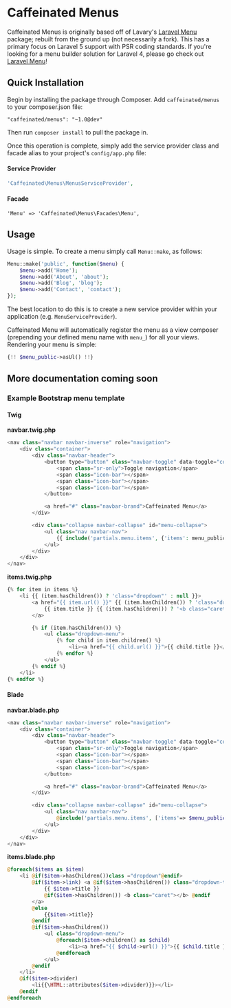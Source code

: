 Caffeinated Menus
=================
Caffeinated Menus is originally based off of Lavary's [Laravel Menu](https://github.com/lavary/laravel-menu) package; rebuilt from the ground up (not necessarily a fork). This has a primary focus on Laravel 5 support with PSR coding standards. If you're looking for a menu builder solution for Laravel 4, please go check out [Laravel Menu](https://github.com/lavary/laravel-menu)!

Quick Installation
------------------
Begin by installing the package through Composer. Add `caffeinated/menus` to your composer.json file:

```
"caffeinated/menus": "~1.0@dev"
```

Then run `composer install` to pull the package in.

Once this operation is complete, simply add the service provider class and facade alias to your project's `config/app.php` file:

#### Service Provider
```php
'Caffeinated\Menus\MenusServiceProvider',
```

#### Facade
```
'Menu' => 'Caffeinated\Menus\Facades\Menu',
```

Usage
-----
Usage is simple. To create a menu simply call `Menu::make`, as follows:

```php
Menu::make('public', function($menu) {
	$menu->add('Home');
	$menu->add('About', 'about');
	$menu->add('Blog', 'blog');
	$menu->add('Contact', 'contact');
});
```

The best location to do this is to create a new service provider within your application (e.g. `MenuServiceProvider`).

Caffeinated Menu will automatically register the menu as a view composer (prepending your defined menu name with `menu_`) for all your views. Rendering your menu is simple:

```php
{!! $menu_public->asUl() !!}
```

More documentation coming soon
------------------------------

### Example Bootstrap menu template

#### Twig

**navbar.twig.php**
```php
<nav class="navbar navbar-inverse" role="navigation">
	<div class="container">
		<div class="navbar-header">
			<button type="button" class="navbar-toggle" data-toggle="collapse" data-target="#menu-collapse">
				<span class="sr-only">Toggle navigation</span>
				<span class="icon-bar"></span>
				<span class="icon-bar"></span>
				<span class="icon-bar"></span>
			</button>

			<a href="#" class="navbar-brand">Caffeinated Menu</a>
		</div>

		<div class="collapse navbar-collapse" id="menu-collapse">
			<ul class="nav navbar-nav">
				{{ include('partials.menu.items', {'items': menu_public.roots()}) }}
			</ul>
		</div>
	</div>
</nav>
```

**items.twig.php**
```php
{% for item in items %}
	<li {{ (item.hasChildren()) ? 'class="dropdown"' : null }}>
		<a href="{{ item.url() }}" {{ (item.hasChildren()) ? 'class="dropdown-toggle" data-toggle="dropdown"' : null }}>
			{{ item.title }} {{ (item.hasChildren()) ? '<b class="caret"></b>' : null }}
		</a>

		{% if (item.hasChildren()) %}
			<ul class="dropdown-menu">
				{% for child in item.children() %}
					<li><a href="{{ child.url() }}">{{ child.title }}</a></li>
				{% endfor %}
			</ul>
		{% endif %}
	</li>
{% endfor %}
```

#### Blade

**navbar.blade.php**
```php
<nav class="navbar navbar-inverse" role="navigation">
	<div class="container">
		<div class="navbar-header">
			<button type="button" class="navbar-toggle" data-toggle="collapse" data-target="#menu-collapse">
				<span class="sr-only">Toggle navigation</span>
				<span class="icon-bar"></span>
				<span class="icon-bar"></span>
				<span class="icon-bar"></span>
			</button>

			<a href="#" class="navbar-brand">Caffeinated Menu</a>
		</div>

		<div class="collapse navbar-collapse" id="menu-collapse">
			<ul class="nav navbar-nav">
				@include('partials.menu.items', ['items'=> $menu_public->roots()])
			</ul>
		</div>
	</div>
</nav>
```

**items.blade.php**
```php
@foreach($items as $item)
	<li @if($item->hasChildren())class ="dropdown"@endif>
		@if($item->link) <a @if($item->hasChildren()) class="dropdown-toggle" data-toggle="dropdown" @endif href="{{ $item->url() }}">
			{{ $item->title }}
			@if($item->hasChildren()) <b class="caret"></b> @endif
		</a>
		@else
			{{$item->title}}
		@endif
		@if($item->hasChildren())
			<ul class="dropdown-menu">
				@foreach($item->children() as $child)
					<li><a href="{{ $child->url() }}">{{ $child.title }}</a></li>
				@endforeach
			</ul>
		@endif
	</li>
	@if($item->divider)
		<li{{\HTML::attributes($item->divider)}}></li>
	@endif
@endforeach
```